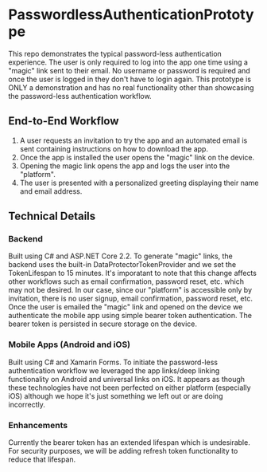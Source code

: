 # PasswordlessAuthenticationPrototype
This repo demonstrates the typical password-less authentication experience.  The user is only required to log into the app one time using a "magic" link sent to their email. No username or password is required and once the user is logged in they don't have to login again. This prototype is ONLY a demonstration and has no real functionality other than showcasing the password-less authentication workflow.

## End-to-End Workflow
1. A user requests an invitation to try the app and an automated email is sent containing instructions on how to download the app.
2. Once the app is installed the user opens the "magic" link on the device.
3. Opening the magic link opens the app and logs the user into the "platform".
4. The user is presented with a personalized greeting displaying their name and email address.

## Technical Details
### Backend
Built using C# and ASP.NET Core 2.2.  To generate "magic" links, the backend uses the built-in DataProtectorTokenProvider and we set the TokenLifespan to 15 minutes.  It's imporatant to note that this change affects other workflows such as email confirmation, password reset, etc. which may not be desired.  In our case, since our "platform" is accessible only by invitation, there is no user signup, email confirmation, password reset, etc.  Once the user is emailed the "magic" link and opened on the device we authenticate the mobile app using simple bearer token authentication.  The bearer token is persisted in secure storage on the device.

### Mobile Apps (Android and iOS)
Built using C# and Xamarin Forms.  To initiate the password-less authentication workflow we leveraged the app links/deep linking functionality on Android and universal links on iOS.  It appears as though these technologies have not been perfected on either platform (especially iOS) although we hope it's just something we left out or are doing incorrectly.

### Enhancements
Currently the bearer token has an extended lifespan which is undesirable.  For security purposes, we will be adding refresh token functionality to reduce that lifespan.